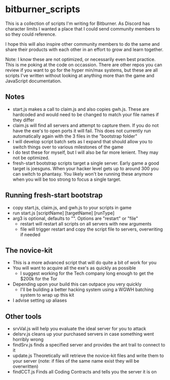 # bitburner_scripts
This is a collection of scripts I'm writing for Bitburner. As Discord has character limits I wanted a place that I could send community members to so they could reference.

I hope this will also inspire other community members to do the same and share their products with each other in an effort to grow and learn together.

Note: I know these are not optimized, or necessarily even best practice. This is me poking at the code on occassion. There are other repos you can review if you want to go for the hyper min/max systems, but these are all scripts I've written without looking at anything more than the game and JavaScript documentation.

## Notes
- start.js makes a call to claim.js and also copies gwh.js. These are hardcoded and would need to be changed to match your file names if they differ
- claim.js will find all servers and attempt to capture them. If you do not have the exe's to open ports it will fail. This does not currently run automatically again with the 3 files in the "bootstrap folder"
- I will develop script batch sets as I expand that should allow you to switch things over to various milestones of the game
- I do test these for myself, but I will also be far more lenient. They may not be optimized.
- fresh-start bootstrap scripts target a single server. Early game a good target is joesguns. When your hacker level gets up to around 300 you can switch to phantasy. You likely won't be running these anymore when you will be too strong to focus a single target.

## Running fresh-start bootstrap
- copy start.js, claim.js, and gwh.js to your scripts in game
- run start.js [scriptName] [targetName] [runType]
- arg3 is optional, defaults to "". Options are "restart" or "file"
  - restart will restart all scripts on all servers with new arguments
  - file will trigger restart and copy the script file to servers, overwriting if needed

## The novice-kit
- This is a more advanced script that will do quite a bit of work for you
- You will want to acquire all the exe's as quickly as possible
  - I suggest working for the Tech company long enough to get the $200k for the Tor
- Depending upon your build this can outpace you very quickly
  - I'll be building a better hacking system using a WGWH batching system to wrap up this kit
- I advise setting up aliases

## Other tools
- srvVal.js will help you evaluate the ideal server for you to attack
- delsrv.js cleans up your purchased servers in case something went horribly wrong
- findSrv.js finds a specified server and provides the ant trail to connect to it
- update.js Theoretically will retrieve the novice-kit files and write them to your server (note: if files of the same name exist they will be overwritten)
- findCCT.js Finds all Coding Contracts and tells you the server it is on
